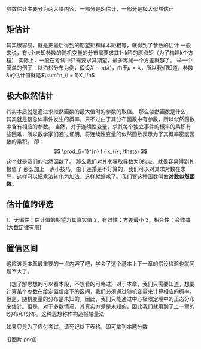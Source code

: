 参数估计主要分为两大块内容，一部分是矩估计，一部分是极大似然估计
## 矩估计
其实很容易，就是把最后得到的期望矩和样本矩相等，就得到了参数的估计
一般来说，有k个未知参数的随机变量的分布需要求其1~k阶的原点矩（为了构建k个方程）
实际上，一般在考试中只需要求其期望，最多再加一个方差就够了。
举一个简单的例子：以泊松分布为例，假设$X\sim \pi({\lambda})$，由于$\mu = \lambda$，所以我们知道，参数$\lambda$的估计值就是$\sum^n_{i = 1}X_i/n$ 
## 极大似然估计
其实本质就是通过求似然函数的最大值时的参数的取值。
那么似然函数是什么，其实就是该总体事件发生的概率，只不过由于其分布函数中有参数，所以似然函数中含有相应的参数。
当然，对于连续性变量，求其每个独立事件的概率的乘积有些困难，所以数学家们通过证明，将连续性变量的似然函数表示为了其概率密度函数的乘积。
即：
$$
\prod_{i=1}^{n} f ( x_{i} ; \theta) 
$$
这个就是我们的似然函数了。
那么我们对其求导取导数为0的点，就很容易得到其极值了
那么加上一点小技巧，由于连乘是不好算的，我们可以对其求对数在求导，这样可以把乘法转化为加法。这样就好求了。我们管这种函数叫做**对数似然函数**。

## 估计值的评选

1、无偏性：估计值的期望为其真实值
2、有效性：方差最小
3、相合性：会收敛(大数定律有用)

## 置信区间
这应该是本章最重要的一点内容了吧，学会了这个基本上下一章的假设检验也就问题不大了。

（想了解思想的可以看本段，不想看的可略过）对于本章，我们只需要知道，想要计算某个参数在给定置信度下的区间，我们必须通过随机变量来计算相应的概率。但是，随机变量的分布是未知的，因此，我们只能通过中心极限定理中的正态分布来估计。但是，对于多数情况，其真实方差是未知的，因此我们就用到了上一章的t分布和f分布。这种思想称作构造枢轴量法

如果只是为了应付考试，请死记以下表格，即可拿到本题分数

![[图片.png]]